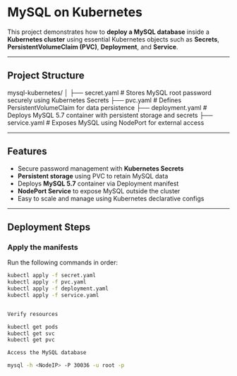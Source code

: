 #  MySQL on Kubernetes

This project demonstrates how to **deploy a MySQL database** inside a **Kubernetes cluster** using essential Kubernetes objects such as **Secrets**, **PersistentVolumeClaim (PVC)**, **Deployment**, and **Service**.

---

## Project Structure

mysql-kubernetes/
     │
     ├── secret.yaml                            # Stores MySQL root password securely using Kubernetes Secrets
     ├── pvc.yaml                               # Defines PersistentVolumeClaim for data persistence
     ├── deployment.yaml                        # Deploys MySQL 5.7 container with persistent storage and secrets
     ├── service.yaml                           # Exposes MySQL using NodePort for external access


---

## Features

-  Secure password management with **Kubernetes Secrets**
-  **Persistent storage** using PVC to retain MySQL data
-  Deploys **MySQL 5.7** container via Deployment manifest
-  **NodePort Service** to expose MySQL outside the cluster
-  Easy to scale and manage using Kubernetes declarative configs

---

##  Deployment Steps

### Apply the manifests
Run the following commands in order:

```bash
kubectl apply -f secret.yaml
kubectl apply -f pvc.yaml
kubectl apply -f deployment.yaml
kubectl apply -f service.yaml


Verify resources

kubectl get pods
kubectl get svc
kubectl get pvc

Access the MySQL database

mysql -h <NodeIP> -P 30036 -u root -p

